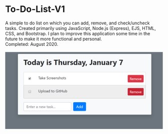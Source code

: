 # To-Do-List-V1
A simple to do list on which you can add, remove, and check/uncheck tasks. Created primarily using JavaScript, Node.js (Express), EJS, HTML, CSS, and Bootstrap. I plan to improve this application some time in the future to make it more functional and personal.\
Completed: August 2020. \
\
![](preview.png)
